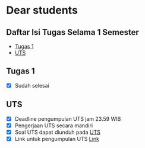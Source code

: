 # Dear students

## Daftar Isi Tugas Selama 1 Semester

- [Tugas 1](https://github.com/asrulabdullah99/data_mining#tugas-1)
- [UTS](https://github.com/asrulabdullah99/data_mining#uts)

## Tugas 1

- [x] Sudah selesai

## UTS

- [x] Deadline pengumpulan UTS jam 23.59 WIB
- [x] Pengerjaan UTS secara mandiri
- [x] Soal UTS dapat diunduh pada [UTS](https://docs.google.com/document/d/1LWhkjYRYr1uQiATMxnKpSeaU2W7nis4x/edit?usp=sharing&ouid=113804619739176014407&rtpof=true&sd=true)
- [x] Link untuk pengumpulan UTS [Link](https://forms.gle/ngrzrioEja8NvANr5)
